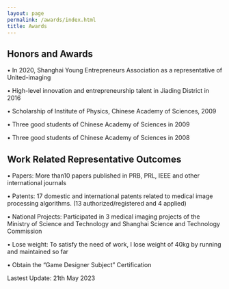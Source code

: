```yaml
---
layout: page
permalink: /awards/index.html
title: Awards
---
```


## **Honors and Awards**

•    In 2020, Shanghai Young Entrepreneurs Association as a representative of United-imaging

•    High-level innovation and entrepreneurship talent in Jiading District in 2016

•    Scholarship of Institute of Physics, Chinese Academy of Sciences, 2009

•    Three good students of Chinese Academy of Sciences in 2009

•    Three good students of Chinese Academy of Sciences in 2008

## Work Related Representative Outcomes

•    Papers: More than10 papers published in PRB, PRL, IEEE and other international journals

•    Patents: 17 domestic and international patents related to medical image processing algorithms. (13 authorized/registered and 4 applied)

•    National Projects: Participated in 3 medical imaging projects of the Ministry of Science and Technology and Shanghai Science and Technology Commission

•    Lose weight: To satisfy the need of work, I lose weight of 40kg by running and maintained so far

•    Obtain the “Game Designer Subject” Certification



Lastest Update: 21th May 2023 

